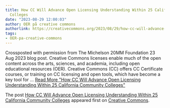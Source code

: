 ```yaml
---
title: How CC Will Advance Open Licensing Understanding Within 25 California Community
  Colleges
date: "2023-08-29 12:00:03"
author: OER på creative commons
authorlink: https://creativecommons.org/2023/08/29/how-cc-will-advance-open-licensing-understanding-within-25-california-community-colleges/
tags:
- OER-pa-creative-commons
---
```

<p>Crossposted with permission from The Michelson 20MM Foundation 23 Aug 2023 blog post. Creative Commons licenses enable much of the open content across the arts, sciences, and academia, including open educational resources (OER). Creative Commons (CC) offers CC Certificate courses, or training on CC licensing and open tools, which have become a key tool for &#8230; <a href="https://creativecommons.org/2023/08/29/how-cc-will-advance-open-licensing-understanding-within-25-california-community-colleges/" class="more-link">Read More<span class="screen-reader-text"> "How CC Will Advance Open Licensing Understanding Within 25 California Community Colleges"</span></a></p>
<p>The post <a rel="nofollow" href="https://creativecommons.org/2023/08/29/how-cc-will-advance-open-licensing-understanding-within-25-california-community-colleges/">How CC Will Advance Open Licensing Understanding Within 25 California Community Colleges</a> appeared first on <a rel="nofollow" href="https://creativecommons.org">Creative Commons</a>.</p>
